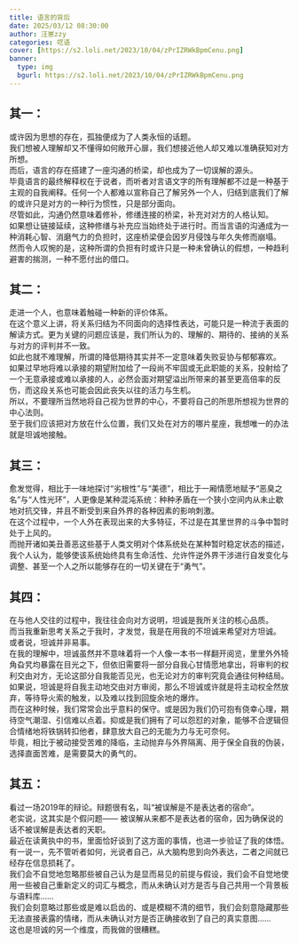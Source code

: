 ```yaml
---
title: 语言的背后
date: 2025/03/12 08:30:00
author: 汪崽zzy
categories: 呓语
cover: [https://s2.loli.net/2023/10/04/zPrIZRWkBpmCenu.png]
banner: 
  type: img
  bgurl: https://s2.loli.net/2023/10/04/zPrIZRWkBpmCenu.png
---
```


## 其一：
或许因为思想的存在，孤独便成为了人类永恒的话题。<br>
我们想被人理解却又不懂得如何敞开心扉，我们想接近他人却又难以准确获知对方所想。<br>
而后，语言的存在搭建了一座沟通的桥梁，却也成为了一切误解的源头。<br>
毕竟语言的最终解释权在于说者，而听者对言语文字的所有理解都不过是一种基于主观的自我阐释。任何一个人都难以宣称自己了解另外一个人，归结到底我们了解的或许只是对方的一种行为惯性，只是部分面向。<br>
尽管如此，沟通仍然意味着修补，修缮连接的桥梁，补充对对方的人格认知。<br>
如果想让链接延续，这种修缮与补充应当始终处于进行时。而当言语的沟通成为一种消耗心智、消磨气力的负担时，这座桥梁便会因岁月侵蚀与年久失修而崩塌。<br>
然而令人叹惋的是，这种所谓的负担有时或许只是一种未曾确认的假想，一种趋利避害的揣测，一种不愿付出的借口。

## 其二：
走进一个人，也意味着触碰一种新的评价体系。<br>
在这个意义上讲，将关系归结为不同面向的选择性表达，可能只是一种流于表面的解读方式。更为关键的问题应该是，我们所认为的、理解的、期待的、接纳的关系与对方的评判并不一致。<br>
如此也就不难理解，所谓的降低期待其实并不一定意味着失败妥协与郁郁寡欢。<br>
如果过早地将难以承接的期望附加给了一段尚不牢固或无此职能的关系，投射给了一个无意承接或难以承接的人，必然会面对期望溢出所带来的甚至更高倍率的反伤，而这段关系也可能会因此丧失以往的活力与生机。<br>
​​​所以，不要理所当然地将自己视为世界的中心，不要将自己的所思所想视为世界的中心法则。​<br>
至于我们应该把对方放在什么位置，我们又处在对方的哪片星座，我想唯一的办法就是坦诚地接触。

## 其三：
愈发觉得，相比于一味地探讨“劣根性”与“美德”，相比于一厢情愿地赋予“恶臭之名”与“人性光环”，人更像是某种混沌系统：种种矛盾在一个狭小空间内从未止歇地对抗交锋，并且不断受到来自外界的各种因素的影响刺激。<br>
在这个过程中，一个人外在表现出来的大多特征，不过是在其里世界的斗争中暂时处于上风的。<br>
而抛开诸如美丑善恶这些基于人类文明对个体系统处在某种暂时稳定状态的描述，我个人认为，能够使该系统始终具有生命活性、允许忤逆外界干涉进行自发变化与调整、甚至一个人之所以能够存在的一切关键在于“勇气”。

## 其四：
在与他人交往的过程中，我往往会向对方说明，坦诚是我所关注的核心品质。<br>
而当我重新思考关系之于我时，才发觉，我是在用我的不坦诚来希望对方坦诚。<br>
或者说，坦诚并非易事。<br>
在我的理解中，坦诚虽然并不意味着将一个人像一本书一样翻开阅览，里里外外犄角旮旯均暴露在目光之下，但依旧需要将一部分自我心甘情愿地拿出，将审判的权利交由对方，无论这部分自我能否见光，也无论对方的审判究竟会通往何种结局。<br>
如果说，坦诚是将自我主动地交由对方审阅，那么不坦诚或许就是将主动权全然放弃，等待导火索的触发，以及难以找到回旋余地的爆炸。<br>
而在这种时候，我们常常会出乎意料的保守。或是因为我们仍可抱有侥幸心理，期待空气潮湿、引信难以点着。抑或是我们拥有了可以怨怼的对象，能够不合逻辑但合情绪地将铁锅转扣他者，肆意放大自己的无能为力与无可奈何。<br>
毕竟，相比于被动接受苦难的降临，主动抛弃与外界隔离、用于保全自我的伪装，选择直面苦难，是需要莫大的勇气的。

## 其五：
看过一场2019年的辩论。辩题很有名，叫“被误解是不是表达者的宿命”。<br>
老实说，这其实是个假问题——
被误解从来都不是表达者的宿命，因为确保说的话不被误解是表达者的天职。<br>
最近在读黄执中的书，里面恰好谈到了这方面的事情，也进一步验证了我的体悟。<br>
有一说一，先不管听者如何，光说者自己，从大脑构思到向外表达，二者之间就已经存在信息损耗了。<br>
我们会不自觉地忽略那些被自己认为是显而易见的前提与假设，我们会不自觉地使用一些被自己重新定义的词汇与概念，而从未确认对方是否与自己共用一个背景板与语料库……<br>
我们会刻意略过那些或是难以启齿的、或是模糊不清的细节，我们会刻意隐藏那些无法直接表露的情绪，而从未确认对方是否正确接收到了自己的真实意图……<br>
这也是坦诚的另一个维度，而我做的很糟糕。